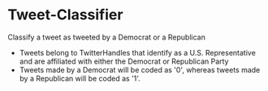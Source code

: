 # Tweet-Classifier
Classify a tweet as tweeted by a Democrat or a Republican

- Tweets belong to TwitterHandles that identify as a U.S. Representative and are affiliated with either the Democrat or Republican Party
- Tweets made by a Democrat will be coded as '0', whereas tweets made by a Republican will be coded as '1'.
